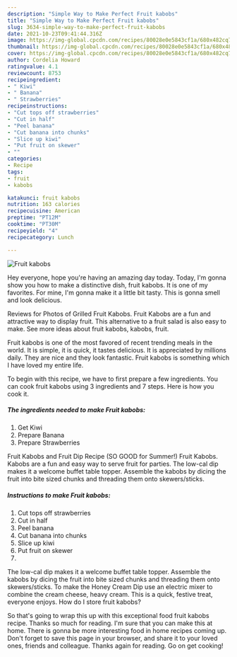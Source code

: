 ```yaml
---
description: "Simple Way to Make Perfect Fruit kabobs"
title: "Simple Way to Make Perfect Fruit kabobs"
slug: 3634-simple-way-to-make-perfect-fruit-kabobs
date: 2021-10-23T09:41:44.316Z
image: https://img-global.cpcdn.com/recipes/80028e0e5843cf1a/680x482cq70/fruit-kabobs-recipe-main-photo.jpg
thumbnail: https://img-global.cpcdn.com/recipes/80028e0e5843cf1a/680x482cq70/fruit-kabobs-recipe-main-photo.jpg
cover: https://img-global.cpcdn.com/recipes/80028e0e5843cf1a/680x482cq70/fruit-kabobs-recipe-main-photo.jpg
author: Cordelia Howard
ratingvalue: 4.1
reviewcount: 8753
recipeingredient:
- " Kiwi"
- " Banana"
- " Strawberries"
recipeinstructions:
- "Cut tops off strawberries"
- "Cut in half"
- "Peel banana"
- "Cut banana into chunks"
- "Slice up kiwi"
- "Put fruit on skewer"
- ""
categories:
- Recipe
tags:
- fruit
- kabobs

katakunci: fruit kabobs 
nutrition: 163 calories
recipecuisine: American
preptime: "PT12M"
cooktime: "PT30M"
recipeyield: "4"
recipecategory: Lunch

---
```



![Fruit kabobs](https://img-global.cpcdn.com/recipes/80028e0e5843cf1a/680x482cq70/fruit-kabobs-recipe-main-photo.jpg)

Hey everyone, hope you're having an amazing day today. Today, I'm gonna show you how to make a distinctive dish, fruit kabobs. It is one of my favorites. For mine, I'm gonna make it a little bit tasty. This is gonna smell and look delicious.

Reviews for Photos of Grilled Fruit Kabobs. Fruit Kabobs are a fun and attractive way to display fruit. This alternative to a fruit salad is also easy to make. See more ideas about fruit kabobs, kabobs, fruit.

Fruit kabobs is one of the most favored of recent trending meals in the world. It is simple, it is quick, it tastes delicious. It is appreciated by millions daily. They are nice and they look fantastic. Fruit kabobs is something which I have loved my entire life.


To begin with this recipe, we have to first prepare a few ingredients. You can cook fruit kabobs using 3 ingredients and 7 steps. Here is how you cook it.

<!--inarticleads1-->

##### The ingredients needed to make Fruit kabobs:

1. Get  Kiwi
1. Prepare  Banana
1. Prepare  Strawberries


Fruit Kabobs and Fruit Dip Recipe (SO GOOD for Summer!) Fruit Kabobs. Kabobs are a fun and easy way to serve fruit for parties. The low-cal dip makes it a welcome buffet table topper. Assemble the kabobs by dicing the fruit into bite sized chunks and threading them onto skewers/sticks. 

<!--inarticleads2-->

##### Instructions to make Fruit kabobs:

1. Cut tops off strawberries
1. Cut in half
1. Peel banana
1. Cut banana into chunks
1. Slice up kiwi
1. Put fruit on skewer
1. 


The low-cal dip makes it a welcome buffet table topper. Assemble the kabobs by dicing the fruit into bite sized chunks and threading them onto skewers/sticks. To make the Honey Cream Dip use an electric mixer to combine the cream cheese, heavy cream. This is a quick, festive treat, everyone enjoys. How do I store fruit kabobs? 

So that's going to wrap this up with this exceptional food fruit kabobs recipe. Thanks so much for reading. I'm sure that you can make this at home. There is gonna be more interesting food in home recipes coming up. Don't forget to save this page in your browser, and share it to your loved ones, friends and colleague. Thanks again for reading. Go on get cooking!

